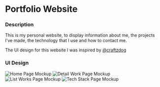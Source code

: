 # Portfolio Website

### Description

This is my personal website, to display information about me, the projects I've made, 
the technology that I use and how to contact me.

The UI design for this website I was inspired by [@craftzdog](https://github.com/craftzdog/craftzdog-homepage)

### UI Design

![Home Page Mockup](https://user-images.githubusercontent.com/39095849/202370284-ff3625aa-ace6-44d8-87c1-ebe6a4e88272.png)
![Detail Work Page Mockup](https://user-images.githubusercontent.com/39095849/202370308-c5075db0-b31f-464b-9d26-285dc85740df.png)
![List Works Page Mockup](https://user-images.githubusercontent.com/39095849/202370327-ecf250eb-66a1-42e8-b7c7-4e3aa9cdfd1a.png)
![Tech Stack Page Mockup](https://user-images.githubusercontent.com/39095849/202370342-76cee4da-b5f6-443a-96bf-69c610c65c69.png)
